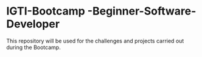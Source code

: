 # IGTI-Bootcamp -Beginner-Software-Developer
This repository will be used for the challenges and projects carried out during the Bootcamp.
